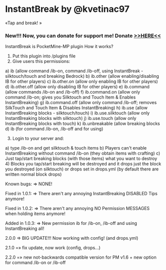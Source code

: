 InstantBreak by @kvetinac97
======================================
«Tap and break!
»

<h3>New!!! Now, you can donate for support me! Donate <a href="https://www.paypal.com/cgi-bin/webscr?cmd=_s-xclick&hosted_button_id=XQ5TDS9GZ38T2">>>HERE<<</a></h3>

InstantBreak is PocketMine-MP plugin
How it works?
1) Put this plugin into /plugins file
2) Give users this permissions:






a) ib (allow command /ib-on, command /ib-off, using InstantBreak - silktouch/touch and breaking Bedrock)
b) ib.other (allow enabling/disabling IB for other players)
c) ib.other.on (allow only enabling IB for other players)
d) ib.other.off (allow only disabling IB for other players)
e) ib.command (allow commands /ib-on and /ib-off)
f) ib.command.on (allow only command /ib-on; gives you Silktouch and Touch Item & Enables InstantBreaking)
g) ib.command.off (allow only command /ib-off; removes SilkTouch and Touch Item & Disables InstantBreaking)
h) ib.use (allow InstantBreaking blocks - silktouch/touch)
i) ib.use.silktouch (allow only InstantBreaking blocks with silktouch)
j) ib.use.touch (allow only InstantBreaking blocks with touch)
k) ib.unbreakable (allow breaking blocks d) ib (for command /ib-on, /ib-off and for using)

3) Login to your server and:

a) type /ib-on and get silktouch & touch items
b) Players can't enable InstantBreaking without command /ib-on (they obtain items with crafting) c) Just tap/start breaking blocks (with those items) what you want to destroy
4) Blocks you tap/start breaking will be destroyed and it drops just the block you destroyed (on silktouch) or drops set in drops.yml (by default there are written normal block drops)

Known bugs: => NONE!

Fixed in 1.0.1: => There aren't any annoying InstantBreaking DISABLED Tips anymore!

Fixed in 1.0.2: => There aren't any annoying NO Permission MESSAGES when holding items anymore!

Added in 1.0.3: => New permission ib for /ib-on, /ib-off and using InstantBreaking all!

2.0.0 => BIG UPDATE!!! Now working with config! (and drops.yml)

2.1.0 =» fix update, now work (config, drops...) 

2.2.0 =» new not-backwards compatible version for PM v1.6 + new option for command /ib-on or /ib-off <other>
